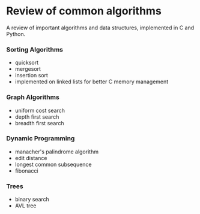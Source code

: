 # Review of common algorithms
A review of important algorithms and data structures, implemented in C and Python.

### Sorting Algorithms
 - quicksort
 - mergesort
 - insertion sort
 - implemented on linked lists for better C memory management

### Graph Algorithms
 - uniform cost search
 - depth first search
 - breadth first search

### Dynamic Programming
 - manacher's palindrome algorithm
 - edit distance
 - longest common subsequence
 - fibonacci

### Trees
 - binary search
 - AVL tree
